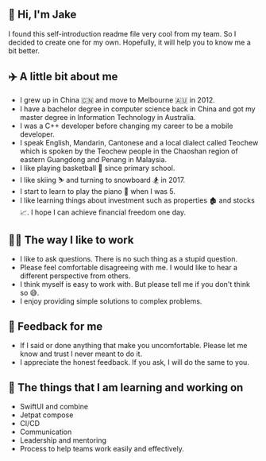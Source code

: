 ## 👋 Hi, I'm Jake

I found this self-introduction readme file very cool from my team. So I decided to create one for my own. Hopefully, it will help you to know me a bit better.

## ✈️ A little bit about me

- I grew up in China 🇨🇳 and move to Melbourne 🇦🇺 in 2012.
- I have a bachelor degree in computer science back in China and got my master degree in Information Technology in Australia.
- I was a C++ developer before changing my career to be a mobile developer.
- I speak English, Mandarin, Cantonese and a local dialect called Teochew which is spoken by the Teochew people in the Chaoshan region of eastern Guangdong and Penang in Malaysia.
- I like playing basketball 🏀 since primary school.
- I like skiing ⛷️ and turning to snowboard 🏂 in 2017.
- I start to learn to play the piano 🎹 when I was 5.
- I like learning things about investment such as properties 🏚️ and stocks 📈. I hope I can achieve financial freedom one day.

## 🧑‍💻 The way I like to work

- I like to ask questions. There is no such thing as a stupid question.
- Please feel comfortable disagreeing with me. I would like to hear a different perspective from others.
- I think myself is easy to work with. But please tell me if you don't think so 😅.
- I enjoy providing simple solutions to complex problems.

## 🤔 Feedback for me

- If I said or done anything that make you uncomfortable. Please let me know and trust I never meant to do it.
- I appreciate the honest feedback. If you ask, I will do the same to you.

## 📖 The things that I am learning and working on

- SwiftUI and combine
- Jetpat compose
- CI/CD
- Communication
- Leadership and mentoring
- Process to help teams work easily and effectively.
